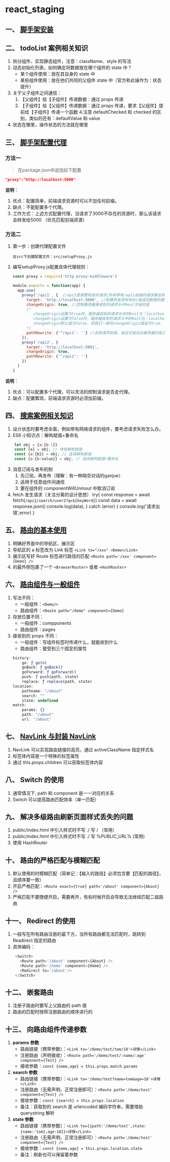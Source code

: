 # react_staging
## 一、 [脚手架安装](/docs/1_脚手架安装.md)
## 二、 todoList 案例相关知识
   1. 拆分组件、实现静态组件，注意：className、style 的写法
   2. 动态初始化列表，如何确定将数据放在哪个组件的 state 中？
      - 某个组件使用：放在其自身的 state 中
      - 某些组件使用：放在他们共同的父组件 state 中（官方称此操作为：状态提升）
   3. 关于父子组件之间通信：
       1. 【父组件】给【子组件】传递数据：通过 props 传递
       2. 【子组件】给【父组件】传递数据：通过 props 传递，要求【父组件】提前给【子组件】传递一个函数
   4.注意 defaultChecked 和 checked 的区别，类似的还有：defaultValue 和 value
   5. 状态在哪里，操作状态的方法就在哪里
## 三、 [脚手架配置代理](/docs/2_react脚手架配置代理.md)
### 方法一

> 在package.json中追加如下配置

```json
"proxy":"http://localhost:5000"
```

**说明**：

1. 优点：配置简单，前端请求资源时可以不加任何前缀。
2. 缺点：不能配置多个代理。
3. 工作方式：上述方式配置代理，当请求了3000不存在的资源时，那么该请求会转发给5000 （优先匹配前端资源）



### 方法二

1. 第一步：创建代理配置文件

   ```
   在src下创建配置文件：src/setupProxy.js
   ```

2. 编写setupProxy.js配置具体代理规则：

   ```js
   const proxy = require('http-proxy-middleware')
   
   module.exports = function(app) {
     app.use(
       proxy('/api1', {  //api1是需要转发的请求(所有带有/api1前缀的请求都会转发给5000)
         target: 'http://localhost:5000', //配置转发目标地址(能返回数据的服务器地址)
         changeOrigin: true, //控制服务器接收到的请求头中host字段的值
         /*
         	changeOrigin设置为true时，服务器收到的请求头中的host为：localhost:5000
         	changeOrigin设置为false时，服务器收到的请求头中的host为：localhost:3000
         	changeOrigin默认值为false，但我们一般将changeOrigin值设为true
         */
         pathRewrite: {'^/api1': ''} //去除请求前缀，保证交给后台服务器的是正常请求地址(必须配置)
       }),
       proxy('/api2', { 
         target: 'http://localhost:5001',
         changeOrigin: true,
         pathRewrite: {'^/api2': ''}
       })
     )
   }
   ```

**说明**：

1. 优点：可以配置多个代理，可以灵活的控制请求是否走代理。
2. 缺点：配置繁琐，前端请求资源时必须加前缀。
## 四、 [搜索案例相关知识](/docs/3_github搜索案例相关知识.md)
1. 设计状态时要考虑全面，例如带有网络请求的组件，要考虑请求失败怎么办。
2. ES6 小知识点：解构赋值+重命名
``` javascript
    let obj = {a:{b:1}}
    const {a} = obj; // 传统解构赋值
    const {a:{b}} = obj; // 连续解构赋值
    const {a:{b:value}} = obj; // 连续解构赋值+重命名
```
3. 消息订阅与发布机制
   1. 先订阅，再发布（理解：有一种隔空对话的ganjue）
   2. 适用于任意组件间通信
   3. 要在组件的 componentWillUnmout 中取消订阅
4. fetch 发生请求（关注分离的设计思想）
    try{
        const response = await fetch(`/api1/search/user2?q=${keyWord}`)
        const data = await response.json()
        console.log(data);
    } catch (error) {
        console.log('请求出错',error)
    }
## 五、 [路由的基本使用](/docs/4_路由的基本使用.md)
1. 明确好界面中的导航区、展示区
2. 导航区的 a 标签改为 Link 标签
`<Link to="/xxx" >Demo</Link>`
3. 展示区写好 Route 标签进行路径的匹配
`<Route path='/xxx' component={Demo} />`
4. <App> 的最外侧包裹了一个 `<BrowserRouter>` 或者 `<HashRouter>`
## 六、 [路由组件与一般组件](/docs/5_路由组件与一般组件.md)
1. 写法不同：
   - 一般组件：`<Demo/>`
   - 路由组件：`<Route path="/demo" component={Demo}`
2. 存放位置不同：
   - 一般组件：compponents
   - 路由组件：pages
3. 接收到的 props 不同：
    - 一般组件：写组件标签时传递什么，就能收到什么
    - 路由组件：接受到三个固定的属性
    ```javascript
    history:
        go: ƒ go(n)
        goBack: ƒ goBack()
        goForward: ƒ goForward()
        push: ƒ push(path, state)
        replace: ƒ replace(path, state)
    location:
        pathname: "/about"
        search: ""
        state: undefined
    match:
        params: {}
        path: "/about"
        url: "/about"

## 七、 [NavLink 与封装 NavLink](/docs/6_NavLink与封装NavLink.md)
1. NavLink 可以实现路由链接的高亮，通过 activeClassName 指定样式名
2. 标签体内容是一个特殊的标签属性
3. 通过 this.props.children 可以获取标签体内容
## 八、 Switch 的使用
1. 通常情况下, path 和 component 是一一对应的关系
2. Switch 可以提高路由匹配效率（单一匹配）
## 九、 解决多级路由刷新页面样式丢失的问题
1. public/index.html 中引入样式时不写 ./ 写 / （常用）
2. public/index.html 中引入样式时不写 ./ 写 %PUBLIC_URL% (常用)
3. 使用 HashRouter 
## 十、 路由的严格匹配与模糊匹配
1. 默认使用的时模糊匹配（简单记：【输入的路径】必须包含要【匹配的路径】，且顺序要一致）
2. 开启严格匹配：`<Route exact={true} path='/about' component={About} />`
3. 严格匹配不要随便开启，需要再开，有些时候开启会导致无法继续匹配二级路由
## 十一、 Redirect 的使用
1. 一般写在所有路由注册的最下方，当所有路由都无法匹配时，跳转到 Readirect 指定的路由
2. 具体编码：
   ```javascript
    <Switch>
      <Route path='/about' component={About} />
      <Route path='/home' component={Home} />
      <Redirect to='/about'/>
    </Switch>
   ```
## 十二、 嵌套路由
1. 注册子路由时要写上父路由的 path 值
2. 路由的匹配时按照注册路由的顺序进行的
## 十三、 向路由组件传递参数
1. **params 参数**
   - 路由链接（携带参数）：`<Link to='/demo/test/tom/18'>详情</Link>`
   - 注册路由（声明接收）：`<Route path='/demo/test/:name/:age' component={Test} />`
   - 接收参数：`const {name,age} = this.props.match.params`
2. **search 参数**
   - 路由链接（携带参数）：`<Link to='/demo/test?name=tom&age=18'>详情</Link>`
   - 注册路由（无需声明，正常注册即可）：`<Route path='/demo/test' component={Test} />`
   - 接收参数：`const {search} = this.props.location`
   - 备注：获取到的 search 是 urlencoded 编码字符串，需要借助 querystring 解析
3. **state 参数**
   - 路由链接（携带参数）：`<Link to={{path:'/demo/test',state:{name:'tom},age:18}}>详情</Link>`
   - 注册路由（无需声明，正常注册即可）：`<Route path='/demo/test' component={Test} />`
   - 接收参数：`const {name,age} = this.props.location.state`
   - 备注：刷新也可以保留着参数